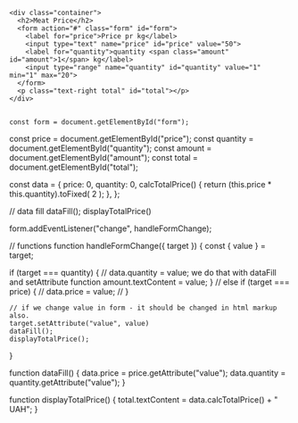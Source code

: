     <div class="container">
      <h2>Meat Price</h2>
      <form action="#" class="form" id="form">
        <label for="price">Price pr kg</label>
        <input type="text" name="price" id="price" value="50">
        <label for="quantity">quantity <span class="amount" id="amount">1</span> kg</label>
        <input type="range" name="quantity" id="quantity" value="1" min="1" max="20">
      </form>
      <p class="text-right total" id="total"></p>
    </div>


    const form = document.getElementById("form");
const price = document.getElementById("price");
const quantity =
  document.getElementById("quantity");
const amount = document.getElementById("amount");
const total = document.getElementById("total");

const data = {
  price: 0,
  quantity: 0,
  calcTotalPrice() {
    return (this.price * this.quantity).toFixed(
      2
    );
  },
};

// data fill
dataFill();
displayTotalPrice()

form.addEventListener("change", handleFormChange);

// functions
function handleFormChange({ target }) {
  const { value } = target;

  if (target === quantity) {
    // data.quantity = value; we do that with dataFill and setAttribute function
    amount.textContent = value;
  }
//   else if (target === price) {
//     data.price = value;
//     }
  
    // if we change value in form - it should be changed in html markup also.
    target.setAttribute("value", value)
    dataFill();
    displayTotalPrice();
}

function dataFill() {
  data.price = price.getAttribute("value");
  data.quantity = quantity.getAttribute("value");
}

function displayTotalPrice() {
  total.textContent =
    data.calcTotalPrice() + " UAH";
}

